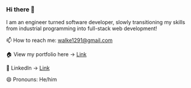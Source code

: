 ### Hi there 👋

I am an engineer turned software developer, slowly transitioning my skills from industrial programming into full-stack web development!

📫 How to reach me: walke1291@gmail.com

🏠 View my portfolio here -> [Link](https://calebkw91.github.io/ResponsivePortfolio/)

🏢 LinkedIn -> [Link](https://www.linkedin.com/in/caleb-walker-189a4988/)

😄 Pronouns: He/him
 
<!--
**calebkw91/calebkw91** is a ✨ _special_ ✨ repository because its `README.md` (this file) appears on your GitHub profile.

Here are some ideas to get you started:

- 🔭 I’m currently working on ...
- 🌱 I’m currently learning ...
- 👯 I’m looking to collaborate on ...
- 🤔 I’m looking for help with ...
- 💬 Ask me about ...
- 📫 How to reach me: ...
- 😄 Pronouns: ...
- ⚡ Fun fact: ...
-->
